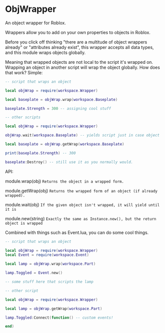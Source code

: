 # ObjWrapper

An object wrapper for Roblox.

Wrappers allow you to add on your own properties to objects in Roblox. 

Before you click off thinking "there are a multitude of object wrappers already" or "attributes already exist", this wrapper accepts all data types, and this module wraps objects globally.  

Meaning that wrapped objects are not local to the script it's wrapped on. Wrapping an object in another script will wrap the object globally. How does that work? Simple:

```lua
-- script that wraps an object

local objWrap = require(workspace.Wrapper)

local baseplate = objWrap.wrap(workspace.Baseplate)

baseplate.Strength = 300 -- assigning cool stuff
```

```lua
-- other scripts

local objWrap = require(workspace.Wrapper)

objWrap.wait(workspace.Baseplate) -- yields script just in case object isn't wrapped yet

local baseplate = objWrap.getWrap(workspace.Baseplate)

print(baseplate.Strength) -- 300

baseplate:Destroy() -- still use it as you normally would.
```

API:  

module.wrap(obj) `Returns the object in a wrapped form.`  

module.getWrap(obj) `Returns the wrapped form of an object (if already wrapped).`  

module.wait(obj) `If the given object isn't wrapped, it will yield until it is`  

module.new(string) `Exactly the same as Instance.new(), but the return object is wrapped`  


Combined with things such as Event.lua, you can do some cool things.

```lua
-- script that wraps an object

local objWrap = require(workspace.Wrapper)
local Event = require(workspace.Event)

local lamp = objWrap.wrap(workspace.Part)

lamp.Toggled = Event.new()

-- some stuff here that scripts the lamp
```

```lua
-- other script

local objWrap = require(workspace.Wrapper)

local lamp = objWrap.getWrap(workspace.Part)

lamp.Toggled:Connect(function() -- custom events!

end)
```
